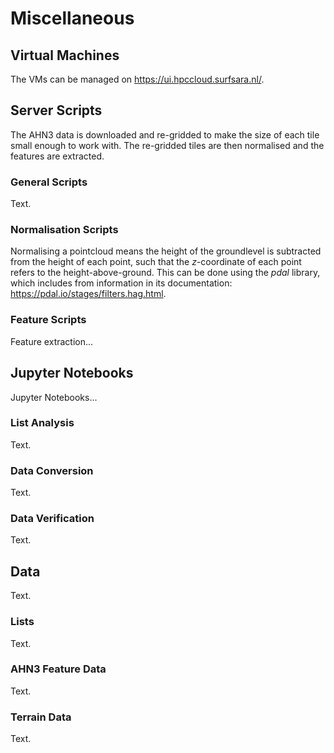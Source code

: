 # Miscellaneous

## Virtual Machines

The VMs can be managed on https://ui.hpccloud.surfsara.nl/.

## Server Scripts

The AHN3 data is downloaded and re-gridded to make the size of each tile small enough to work with. The re-gridded tiles are then normalised and the features are extracted.

### General Scripts

Text.

### Normalisation Scripts

Normalising a pointcloud means the height of the groundlevel is subtracted from the height of each point, such that the _z_-coordinate of each point refers to the height-above-ground. This can be done using the _pdal_ library, which includes from information in its documentation: https://pdal.io/stages/filters.hag.html.

### Feature Scripts

Feature extraction...

## Jupyter Notebooks

Jupyter Notebooks...

### List Analysis

Text.

### Data Conversion

Text.

### Data Verification

Text.

## Data

Text.

### Lists

Text.

### AHN3 Feature Data

Text.

### Terrain Data

Text.